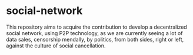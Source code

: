 # social-network


This repository aims to acquire the contribution to develop a decentralized social network, using P2P technology,
as we are currently seeing a lot of data sales, censorship mendally, by politics, from both sides, right or left, against
the culture of social cancellation.
